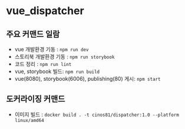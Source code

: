 # vue_dispatcher

## 주요 커맨드 일람

- vue 개발환경 기동 : `npm run dev`
- 스토리북 개발환경 기동 : `npm run storybook`
- 코드 정리 : `npm run lint`
- vue, storybook 빌드: `npm run build`
- vue(8080), storybook(6006), publishing(80) 게시: `npm start`

## 도커라이징 커맨드

- 이미지 빌드 : `docker build . -t cinos81/dispatcher:1.0 --platform linux/amd64`
